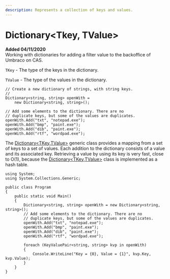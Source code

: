 ```yaml
---
description: Represents a collection of keys and values.
---
```


# Dictionary&lt;Tkey, TValue&gt;

**Added 04/11/2020**   
Working with dictionaries for adding a filter value to the backoffice of Umbraco on CAS.



`TKey` - The type of the keys in the dictionary.

`TValue` - The type of the values in the dictionary.



```text
// Create a new dictionary of strings, with string keys.
//
Dictionary<string, string> openWith =
    new Dictionary<string, string>();

// Add some elements to the dictionary. There are no
// duplicate keys, but some of the values are duplicates.
openWith.Add("txt", "notepad.exe");
openWith.Add("bmp", "paint.exe");
openWith.Add("dib", "paint.exe");
openWith.Add("rtf", "wordpad.exe");

```

 The [Dictionary&lt;TKey,TValue&gt;](https://docs.microsoft.com/en-us/dotnet/api/system.collections.generic.dictionary-2?view=netframework-4.8) generic class provides a mapping from a set of keys to a set of values. Each addition to the dictionary consists of a value and its associated key. Retrieving a value by using its key is very fast, close to O\(1\), because the [Dictionary&lt;TKey,TValue&gt;](https://docs.microsoft.com/en-us/dotnet/api/system.collections.generic.dictionary-2?view=netframework-4.8) class is implemented as a hash table.

```text
using System;
using System.Collections.Generic;

public class Program
{
	public static void Main()
	{
		Dictionary<string, string> openWith = new Dictionary<string, string>();
		// Add some elements to the dictionary. There are no
		// duplicate keys, but some of the values are duplicates.
		openWith.Add("txt", "notepad.exe");
		openWith.Add("bmp", "paint.exe");
		openWith.Add("dib", "paint.exe");
		openWith.Add("rtf", "wordpad.exe");
		
		foreach (KeyValuePair<string, string> kvp in openWith)
		{
			Console.WriteLine("Key = {0}, Value = {1}", kvp.Key, kvp.Value);
		}
	}
}
```

